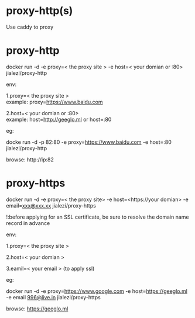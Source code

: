 # proxy-http(s)
Use caddy to proxy

# proxy-http

docker run -d -e proxy=< the proxy site > -e host=< your domian or :80>  jialezi/proxy-http

env:


1.proxy=< the proxy site >    
example: proxy=https://www.baidu.com

2.host=< your domian or :80>    
example: host=http://geeglo.ml  or host=:80


eg:

docke run -d -p 82:80 -e proxy=https://www.baidu.com -e host=:80 jialezi/proxy-http

browse: http://ip:82


# proxy-https

docker run -d -e proxy=< the proxy site> -e host=<https://your domian> -e email=xxx@xxx.xx jialezi/proxy-https


!:before applying for an SSL certificate, be sure to resolve the domain name record in advance 


env:

1.proxy=< the proxy  site >


2.host=< your domian > 


3.eamil=< your email > (to apply ssl)

eg:

docker run -d -e proxy=https://www.google.com -e host=https://geeglo.ml -e email 996@live.in jialezi/proxy-https

browse: https://geeglo.ml
